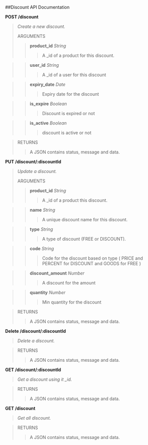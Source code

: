 ##Discount API Documentation

**POST /discount**
>
> *Create a new discount.*
> 
> ARGUMENTS
> 
> > **product_id** *String*
> > > A _id of a product for this discount. 

> > **user_id** *String*
> > > A _id of a user for this discount

> > **expiry_date** *Date*
> > > Expiry date for the discount

> > **is_expire** *Boolean*
> > > Discount is expired or not

> > **is_active** *Boolean*
> > > discount is active or not


> RETURNS
>  > A JSON contains status, message and data.

**PUT /discount/:discountId**
>
> *Update a discount.*
> 
> ARGUMENTS
> 
> > **product_id** *String*
> > > A _id of a product this discount. 

> > **name** *String*
> > > A unique discount name for this discount. 

> > **type** *String*
> > > A type of discount (FREE or DISCOUNT).

> > **code** *String*
> > > Code for the discount based on type ( PRICE and PERCENT for DISCOUNT and GOODS for FREE )

> > **discount_amount** *Number*
> > > A discount for the amount

> > **quantity** *Number*
> > > Min quantity for the discount  

> RETURNS
>  > A JSON contains status, message and data.

**Delete /discount/:discountId**
>
> *Delete a discount.*

> RETURNS
>  > A JSON contains status, message and data.

**GET /discount/:discountId**
>
> *Get a discount using it _id.*
> 

> RETURNS
>  > A JSON contains status, message and data.

**GET /discount**
>
> *Get all discount.*

> RETURNS
>  > A JSON contains status, message and data.